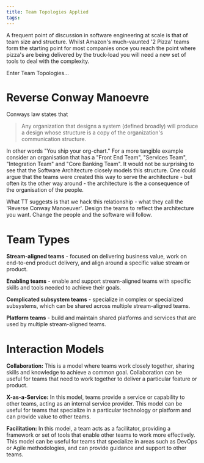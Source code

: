 ```yaml
---
title: Team Topologies Applied
tags:
---
```


A frequent point of discussion in software engineering at scale is that of team size and structure. Whilst Amazon's much-vaunted '2 Pizza' teams form the starting point for most companies once you reach the point where pizza's are being delivered by the truck-load you will need a new set of tools to deal with the complexity.

Enter Team Topologies...

# Reverse Conway Manoevre
Conways law states that

>Any organization that designs a system (defined broadly) will produce a design whose structure is a copy of the organization's communication structure.

In other words "You ship your org-chart." For a more tangible example consider an organisation that has a "Front End Team", "Services Team", "Integration Team" and "Core Banking Team". It would not be surprising to see that the Software Architecture closely models this structure. One could argue that the teams were created this way to serve the architecture - but often its the other way around - the architecture is the a consequence of the organisation of the people.

What TT suggests is that we hack this relationship - what they call the 'Reverse Conway Manoeuver'. Design the teams to reflect the architecture you want. Change the people and the software will follow.


# Team Types
**Stream-aligned teams** - focused on delivering business value, work on end-to-end product delivery, and align around a specific value stream or product.

**Enabling teams** - enable and support stream-aligned teams with specific skills and tools needed to achieve their goals.

**Complicated subsystem teams** - specialize in complex or specialized subsystems, which can be shared across multiple stream-aligned teams.

**Platform teams** - build and maintain shared platforms and services that are used by multiple stream-aligned teams.

# Interaction Models
**Collaboration:** This is a model where teams work closely together, sharing skills and knowledge to achieve a common goal. Collaboration can be useful for teams that need to work together to deliver a particular feature or product.

**X-as-a-Service:** In this model, teams provide a service or capability to other teams, acting as an internal service provider. This model can be useful for teams that specialize in a particular technology or platform and can provide value to other teams.

**Facilitation:** In this model, a team acts as a facilitator, providing a framework or set of tools that enable other teams to work more effectively. This model can be useful for teams that specialize in areas such as DevOps or Agile methodologies, and can provide guidance and support to other teams.
